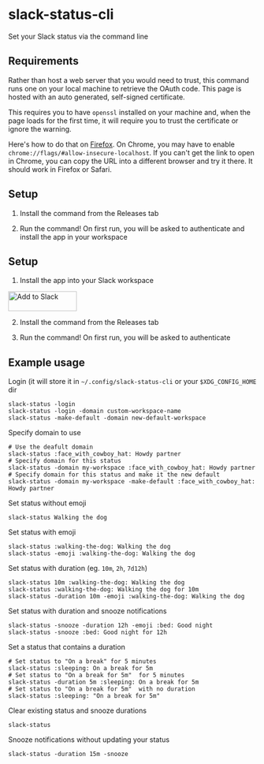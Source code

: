 # slack-status-cli

Set your Slack status via the command line

## Requirements

Rather than host a web server that you would need to trust, this command runs one on your local machine to retrieve the OAuth code. This page is hosted with an auto generated, self-signed certificate.

This requires you to have `openssl` installed on your machine and, when the page loads for the first time, it will require you to trust the certificate or ignore the warning.

Here's how to do that on [Firefox](https://support.mozilla.org/en-US/kb/error-codes-secure-websites?as=u&utm_source=inproduct#w_self-signed-certificate). On Chrome, you may have to enable `chrome://flags/#allow-insecure-localhost`. If you can't get the link to open in Chrome, you can copy the URL into a different browser and try it there. It should work in Firefox or Safari.

## Setup

  1. Install the command from the Releases tab

  2. Run the command! On first run, you will be asked to authenticate and install the app in your workspace

## Setup

  1. Install the app into your Slack workspace

<a href="https://slack.com/oauth/v2/authorize?client_id=961515888995.1614000264194&scope=&user_scope=users.profile:write,dnd:write"><img alt="Add to Slack" height="40" width="139" src="https://platform.slack-edge.com/img/add_to_slack.png" srcSet="https://platform.slack-edge.com/img/add_to_slack.png 1x, https://platform.slack-edge.com/img/add_to_slack@2x.png 2x" /></a>

  2. Install the command from the Releases tab

  3. Run the command! On first run, you will be asked to authenticate

## Example usage

Login (it will store it in `~/.config/slack-status-cli` or your `$XDG_CONFIG_HOME` dir

    slack-status -login
    slack-status -login -domain custom-workspace-name
    slack-status -make-default -domain new-default-workspace

Specify domain to use

    # Use the deafult domain
    slack-status :face_with_cowboy_hat: Howdy partner
    # Specify domain for this status
    slack-status -domain my-workspace :face_with_cowboy_hat: Howdy partner
    # Specify domain for this status and make it the new default
    slack-status -domain my-workspace -make-default :face_with_cowboy_hat: Howdy partner

Set status without emoji

    slack-status Walking the dog

Set status with emoji

    slack-status :walking-the-dog: Walking the dog
    slack-status -emoji :walking-the-dog: Walking the dog

Set status with duration (eg. `10m`, `2h`, `7d12h`)

    slack-status 10m :walking-the-dog: Walking the dog
    slack-status :walking-the-dog: Walking the dog for 10m
    slack-status -duration 10m -emoji :walking-the-dog: Walking the dog

Set status with duration and snooze notifications

    slack-status -snooze -duration 12h -emoji :bed: Good night
    slack-status -snooze :bed: Good night for 12h

Set a status that contains a duration

    # Set status to "On a break" for 5 minutes
    slack-status :sleeping: On a break for 5m
    # Set status to "On a break for 5m"  for 5 minutes
    slack-status -duration 5m :sleeping: On a break for 5m
    # Set status to "On a break for 5m"  with no duration
    slack-status :sleeping: "On a break for 5m"

Clear existing status and snooze durations

    slack-status

Snooze notifications without updating your status

    slack-status -duration 15m -snooze
